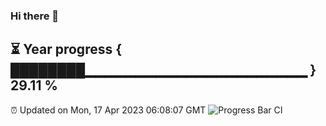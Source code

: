 ### Hi there 👋
⏳ Year progress { ████████▁▁▁▁▁▁▁▁▁▁▁▁▁▁▁▁▁▁▁▁▁▁ } 29.11 %
---
⏰ Updated on Mon, 17 Apr 2023 06:08:07 GMT
![Progress Bar CI](https://github.com/Moyi321/Moyi321/workflows/Progress%20Bar%20CI/badge.svg)
